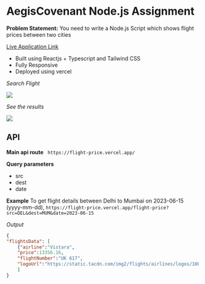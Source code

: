 
# AegisCovenant Node.js Assignment
**Problem Statement:** You need to write a Node.js Script which shows flight prices between two cities

[ Live Application Link ](https://flight-price-app.vercel.app)

- Built using Reactjs + Typescript and Tailwind CSS
- Fully Responsive
- Deployed using vercel

*Search Flight*

![](https://i.ibb.co/n7DSGvD/1.png)

*See the results*

![](https://i.ibb.co/XFK7M9N/2.png)

## API
**Main api route**
``` https://flight-price.vercel.app/```

**Query parameters**
- src
- dest
- date

**Example**
To get flight details between Delhi to Mumbai on 2023-06-15 (yyyy-mm-dd),
``` https://flight-price.vercel.app/flight-price?src=DEL&dest=MUM&date=2023-06-15 ```

*Output*
```json
{
"flightsData": [
	{"airline":"Vistara",
	"price":13356.16,
	"flightNumber":"UK 617",
	"logoUrl":"https://static.tacdn.com/img2/flights/airlines/logos/100x100/Vistara.png"}
	]
}
 ```
